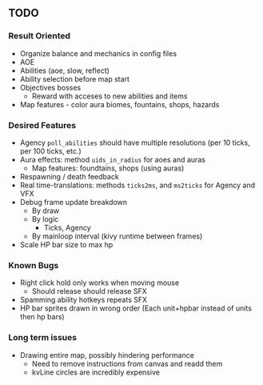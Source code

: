 ## TODO

### Result Oriented
- Organize balance and mechanics in config files
- AOE
- Abilities (aoe, slow, reflect)
- Ability selection before map start
- Objectives bosses
  - Reward with acceses to new abilities and items
- Map features - color aura biomes, fountains, shops, hazards


### Desired Features
- Agency `poll_abilities` should have multiple resolutions (per 10 ticks, per 100 ticks, etc.)
- Aura effects: method `uids_in_radius` for aoes and auras
  - Map features: foundtains, shops (using auras)
- Respawning / death feedback
- Real time-translations: methods `ticks2ms`, and `ms2ticks` for Agency and VFX
- Debug frame update breakdown
  - By draw
  - By logic
    - Ticks, Agency
  - By mainloop interval (kivy runtime between frames)
- Scale HP bar size to max hp


### Known Bugs
- Right click hold only works when moving mouse
  - Should release should release SFX
- Spamming ability hotkeys repeats SFX
- HP bar sprites drawn in wrong order (Each unit+hpbar instead of units then hp bars)


### Long term issues
- Drawing entire map, possibly hindering performance
  - Need to remove instructions from canvas and readd them
  - kvLine circles are incredibly expensive

